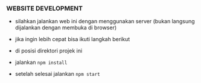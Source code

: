### WEBSITE DEVELOPMENT

- silahkan jalankan web ini dengan menggunakan server (bukan langsung dijalankan dengan membuka di browser)

- jika ingin lebih cepat bisa ikuti langkah berikut
- di posisi direktori projek ini
- jalankan ``` npm install ```
- setelah selesai jalankan ``` npm start ```